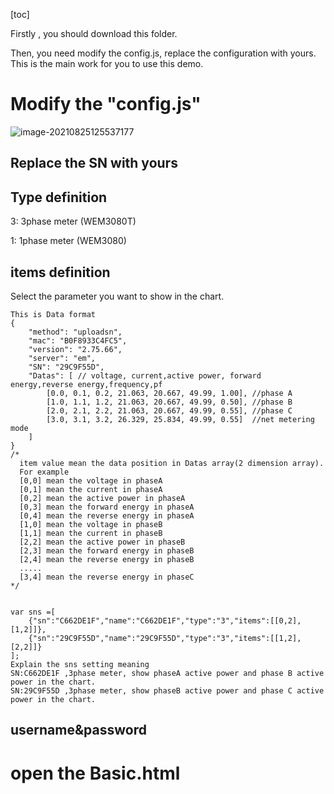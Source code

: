 [toc]

Firstly , you should download this folder. 

Then, you need modify the config.js, replace the configuration with yours. This is the main work for you to use this demo. 

# Modify the "config.js"

![image-20210825125537177](https://leweidoc.oss-cn-hangzhou.aliyuncs.com/lewei50/img/iammeter/tmpliu/tmpimage-20210825125537177.png)

## Replace the SN with yours



## Type definition

3: 3phase meter (WEM3080T)

1: 1phase meter (WEM3080)

## items definition

Select the parameter you want to show in the chart.

```
This is Data format 
{
	"method": "uploadsn",
	"mac": "B0F8933C4FC5",
	"version": "2.75.66",
	"server": "em",
	"SN": "29C9F55D",
	"Datas": [ // voltage, current,active power, forward energy,reverse energy,frequency,pf
		[0.0, 0.1, 0.2, 21.063, 20.667, 49.99, 1.00], //phase A
		[1.0, 1.1, 1.2, 21.063, 20.667, 49.99, 0.50], //phase B
		[2.0, 2.1, 2.2, 21.063, 20.667, 49.99, 0.55], //phase C
		[3.0, 3.1, 3.2, 26.329, 25.834, 49.99, 0.55]  //net metering mode
	]
}
/*  
  item value mean the data position in Datas array(2 dimension array).
  For example
  [0,0] mean the voltage in phaseA
  [0,1] mean the current in phaseA
  [0,2] mean the active power in phaseA
  [0,3] mean the forward energy in phaseA
  [0,4] mean the reverse energy in phaseA
  [1,0] mean the voltage in phaseB
  [1,1] mean the current in phaseB
  [2,2] mean the active power in phaseB
  [2,3] mean the forward energy in phaseB
  [2,4] mean the reverse energy in phaseB
  .....
  [3,4] mean the reverse energy in phaseC
*/


var sns =[
    {"sn":"C662DE1F","name":"C662DE1F","type":"3","items":[[0,2],[1,2]]},
    {"sn":"29C9F55D","name":"29C9F55D","type":"3","items":[[1,2],[2,2]]}
];
Explain the sns setting meaning
SN:C662DE1F ,3phase meter, show phaseA active power and phase B active power in the chart.
SN:29C9F55D ,3phase meter, show phaseB active power and phase C active power in the chart.

```



## username&password



# open the Basic.html









